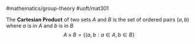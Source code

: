 #mathematics/group-theory #uoft/mat301 

The **Cartesian Product** of two sets $A$ and $B$ is the set of ordered pairs $(a,b)$ where $a$ is in $A$ and $b$ is in $B$
$$A\times B=\{(a,b : a\in A, b\in B\}$$
